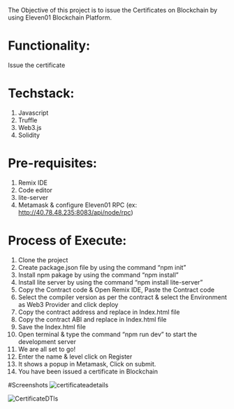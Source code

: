 The Objective of this project is to issue the Certificates on Blockchain by using Eleven01 Blockchain Platform.

# Functionality:
Issue the certificate

# Techstack:
1.	Javascript
2.	Truffle
3.	Web3.js
4.	Solidity

# Pre-requisites:
1.	Remix IDE
2.	Code editor
3.	lite-server
4.	Metamask & configure Eleven01 RPC (ex: http://40.78.48.235:8083/api/node/rpc)

# Process of Execute:
1.	Clone the project
2.	Create package.json file by using the command “npm init”
3.	Install npm pakage by using the command “npm install”
4.	Install lite server by using the command “npm install lite-server”
5.	Copy the Contract code & Open Remix IDE, Paste the Contract code
6.	Select the compiler version as per the contract & select the Environment as Web3 Provider and click deploy
7.	Copy the contract address and replace in Index.html file
8.	Copy the contract ABI and replace in Index.html file
9.	Save the Index.html file
10.	Open terminal & type the command “npm run dev” to start the development server
11.	We are all set to go!
12.	Enter the name & level click on Register
13.	It shows a popup in Metamask, Click on submit.
14.	You have been issued a certificate in Blockchain

#Screenshots
![certificateadetails](https://user-images.githubusercontent.com/46344860/55329611-a9b79680-54ac-11e9-8845-54e332f79418.png)


![CertificateDTls](https://user-images.githubusercontent.com/46344860/55329697-dcfa2580-54ac-11e9-86d7-5bd355e42e66.png)


